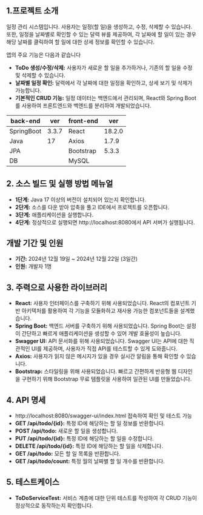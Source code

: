 ## 1.프로젝트 소개

일정 관리 시스템입니다. 
사용자는 일정(할 일)을 생성하고, 수정, 삭제할 수 있습니다. 
또한, 일정을 날짜별로 확인할 수 있는 달력 뷰를 제공하여, 
각 날짜에 할 일이 있는 경우 해당 날짜를 클릭하여 할 일에 대한 상세 정보를 확인할 수 있습니다. 

앱의 주요 기능은 다음과 같습니다

- **ToDo 생성/수정/삭제:** 사용자가 새로운 할 일을 추가하거나, 기존의 할 일을 수정 및 삭제할 수 있습니다.
- **날짜별 일정 확인:** 달력에서 각 날짜에 대한 일정을 확인하고, 상세 보기 및 삭제가 가능합니다.
- **기본적인 CRUD 기능:** 일정 데이터는 백엔드에서 관리되며, React와 Spring Boot를 사용하여 프론트엔드와 백엔드를 분리하여 개발되었습니다.

| back-end  | ver    | front-end  | ver    |
|-----------|--------|------------|--------|
| SpringBoot | 3.3.7  | React      | 18.2.0 |
| Java       | 17     | Axios      | 1.7.9  |
| JPA        |        | Bootstrap  | 5.3.3  |
| DB         |        | MySQL      |        |

## 2.	소스 빌드 및 실행 방법 메뉴얼

- **1단계:** Java 17 이상의 버전이 설치되어 있는지 확인합니다.
- **2단계:** 소스를 다운 받아 압축을 풀고 IDE에서 프로젝트를 오픈합니다.
- **3단계:** 애플리케이션을 실행합니다.
- **4단계:** 정상적으로 실행되면 http://localhost:8080에서 API 서버가 실행됩니다.

## 개발 기간 및 인원

- **기간:** 2024년 12월 19일 ~ 2024년 12월 22일 (3일간)
- **인원:** 개발자 1명

## 3.	주력으로 사용한 라이브러리

- **React:** 사용자 인터페이스를 구축하기 위해 사용되었습니다. React의 컴포넌트 기반 아키텍처를 활용하여 각 기능을 모듈화하고 재사용 가능한 컴포넌트들을 설계했습니다.
- **Spring Boot:** 백엔드 서버를 구축하기 위해 사용되었습니다. Spring Boot는 설정이 간단하고 빠르게 애플리케이션을 생성할 수 있어 개발 효율성이 높습니다.
- **Swagger UI:** API 문서화를 위해 사용되었습니다. Swagger UI는 API에 대한 직관적인 UI를 제공하며, 사용자가 직접 API를 테스트할 수 있게 도와줍니다.
- **Axios:** 사용자가 읽지 않은 메시지가 있을 경우 실시간 알림을 통해 확인할 수 있습니다.
- **Bootstrap:** 스타일링을 위해 사용되었습니다. 빠르고 간편하게 반응형 웹 디자인을 구현하기 위해 Bootstrap 무료 템플릿을 사용하여 일관된 UI를 만들었습니다.

## 4. API 명세

- http://localhost:8080/swagger-ui/index.html 접속하여 확인 및 테스트 가능
- **GET /api/todo/{id}:** 특정 ID에 해당하는 할 일 정보를 반환합니다.
- **POST /api/todo:** 새로운 할 일을 생성합니다.
- **PUT /api/todo/{id}:** 특정 ID에 해당하는 할 일을 수정합니다.
- **DELETE /api/todo/{id}:** 특정 ID에 해당하는 할 일을 삭제합니다.
- **GET /api/todo:** 모든 할 일 목록을 반환합니다.
- **GET /api/todo/count:** 특정 월의 날짜별 할 일 개수를 반환합니다.

## 5.	테스트케이스

- **ToDoServiceTest:** 서비스 계층에 대한 단위 테스트를 작성하여 각 CRUD 기능이 정상적으로 동작하는지 확인합니다.
